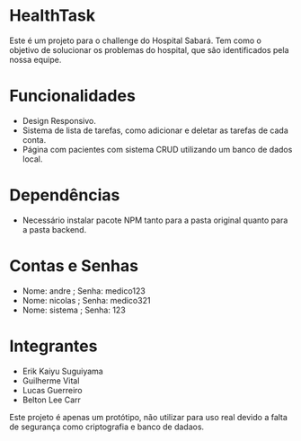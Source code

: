 # HealthTask

Este é um projeto para o challenge do Hospital Sabará. Tem como o objetivo de solucionar os problemas do hospital, que são identificados pela nossa equipe.

# Funcionalidades
- Design Responsivo.
- Sistema de lista de tarefas, como adicionar e deletar as tarefas de cada conta.
- Página com pacientes com sistema CRUD utilizando um banco de dados local.

# Dependências
- Necessário instalar pacote NPM tanto para a pasta original quanto para a pasta backend.

 # Contas e Senhas
 - Nome: andre ; Senha: medico123 
 - Nome: nicolas ; Senha: medico321
 - Nome: sistema ; Senha: 123

# Integrantes
- Erik Kaiyu Suguiyama
- Guilherme Vital
- Lucas Guerreiro
- Belton Lee Carr 


Este projeto é apenas um protótipo, não utilizar para uso real devido a falta de segurança como criptografia e banco de dadaos.
